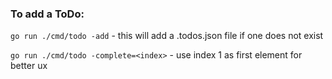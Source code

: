 ### To add a ToDo:

`go run ./cmd/todo -add` - this will add a .todos.json file if one does not exist

`go run ./cmd/todo -complete=<index>` - use index 1 as first element for better ux